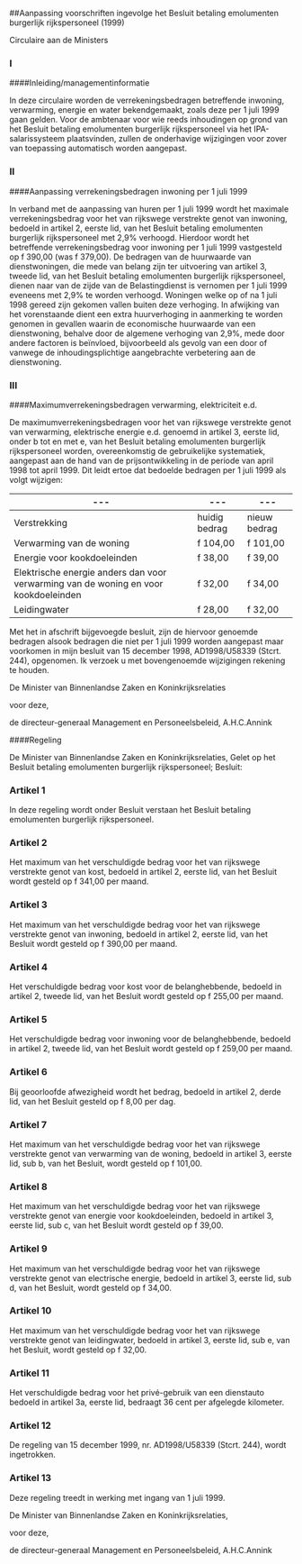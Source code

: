<meta http-equiv='Content-Type' content='text/html; charset=utf-8' />

##Aanpassing voorschriften ingevolge het Besluit betaling emolumenten burgerlijk rijkspersoneel (1999)

Circulaire aan de Ministers     
### I  

####Inleiding/managementinformatie

In deze circulaire worden de verrekeningsbedragen betreffende inwoning, verwarming, energie en water bekendgemaakt, zoals deze per 1 juli 1999 gaan gelden. Voor de ambtenaar voor wie reeds inhoudingen op grond van het Besluit betaling emolumenten burgerlijk rijkspersoneel via het IPA-salarissysteem plaatsvinden, zullen de onderhavige wijzigingen voor zover van toepassing automatisch worden aangepast.    
### II  

####Aanpassing verrekeningsbedragen inwoning per 1 juli 1999

In verband met de aanpassing van huren per 1 juli 1999 wordt het maximale verrekeningsbedrag voor het van rijkswege verstrekte genot van inwoning, bedoeld in artikel 2, eerste lid, van het Besluit betaling emolumenten burgerlijk rijkspersoneel met 2,9% verhoogd. Hierdoor wordt het betreffende verrekeningsbedrag voor inwoning per 1 juli 1999 vastgesteld op f 390,00 (was f 379,00). De bedragen van de huurwaarde van dienstwoningen, die mede van belang zijn ter uitvoering van artikel 3, tweede lid, van het Besluit betaling emolumenten burgerlijk rijkspersoneel, dienen naar van de zijde van de Belastingdienst is vernomen per 1 juli 1999 eveneens met 2,9% te worden verhoogd. Woningen welke op of na 1 juli 1998 gereed zijn gekomen vallen buiten deze verhoging. In afwijking van het vorenstaande dient een extra huurverhoging in aanmerking te worden genomen in gevallen waarin de economische huurwaarde van een dienstwoning, behalve door de algemene verhoging van 2,9%, mede door andere factoren is beïnvloed, bijvoorbeeld als gevolg van een door of vanwege de inhoudingsplichtige aangebrachte verbetering aan de dienstwoning.    
### III  

####Maximumverrekeningsbedragen verwarming, elektriciteit e.d.

De maximumverrekeningsbedragen voor het van rijkswege verstrekte genot van verwarming, elektrische energie e.d. genoemd in artikel 3, eerste lid, onder b tot en met e, van het Besluit betaling emolumenten burgerlijk rijkspersoneel worden, overeenkomstig de gebruikelijke systematiek, aangepast aan de hand van de prijsontwikkeling in de periode van april 1998 tot april 1999. Dit leidt ertoe dat bedoelde bedragen per 1 juli 1999 als volgt wijzigen:  

| --- | --- | --- |
|---|---|---|
| Verstrekking  | huidig bedrag  | nieuw bedrag  |
| Verwarming van de woning  | f 104,00  | f 101,00  |
| Energie voor kookdoeleinden  | f 38,00  | f 39,00  |
| Elektrische energie anders dan voor verwarming van de woning en voor kookdoeleinden  | f 32,00  | f 34,00  |
| Leidingwater  | f 28,00  | f 32,00  |

Met het in afschrift bijgevoegde besluit, zijn de hiervoor genoemde bedragen alsook bedragen die niet per 1 juli 1999 worden aangepast maar voorkomen in mijn besluit van 15 december 1998, AD1998/U58339 (Stcrt. 244), opgenomen. Ik verzoek u met bovengenoemde wijzigingen rekening te houden.      

De 
Minister van Binnenlandse Zaken en Koninkrijksrelaties 

voor deze,  

de 
directeur-generaal Management en Personeelsbeleid, 
A.H.C.Annink   

####Regeling

De Minister van Binnenlandse Zaken en Koninkrijksrelaties, Gelet op het Besluit betaling emolumenten burgerlijk rijkspersoneel; Besluit: 

### Artikel  1  

In deze regeling wordt onder Besluit verstaan het Besluit betaling emolumenten burgerlijk rijkspersoneel.  

### Artikel  2  

Het maximum van het verschuldigde bedrag voor het van rijkswege verstrekte genot van kost, bedoeld in artikel 2, eerste lid, van het Besluit wordt gesteld op f 341,00 per maand.  

### Artikel  3  

Het maximum van het verschuldigde bedrag voor het van rijkswege verstrekte genot van inwoning, bedoeld in artikel 2, eerste lid, van het Besluit wordt gesteld op f 390,00 per maand.  

### Artikel  4  

Het verschuldigde bedrag voor kost voor de belanghebbende, bedoeld in artikel 2, tweede lid, van het Besluit wordt gesteld op f 255,00 per maand.  

### Artikel  5  

Het verschuldigde bedrag voor inwoning voor de belanghebbende, bedoeld in artikel 2, tweede lid, van het Besluit wordt gesteld op f 259,00 per maand.  

### Artikel  6  

Bij geoorloofde afwezigheid wordt het bedrag, bedoeld in artikel 2, derde lid, van het Besluit gesteld op f 8,00 per dag.  

### Artikel  7  

Het maximum van het verschuldigde bedrag voor het van rijkswege verstrekte genot van verwarming van de woning, bedoeld in artikel 3, eerste lid, sub b, van het Besluit, wordt gesteld op f 101,00.  

### Artikel  8  

Het maximum van het verschuldigde bedrag voor het van rijkswege verstrekte genot van energie voor kookdoeleinden, bedoeld in artikel 3, eerste lid, sub c, van het Besluit wordt gesteld op f 39,00.  

### Artikel  9  

Het maximum van het verschuldigde bedrag voor het van rijkswege verstrekte genot van electrische energie, bedoeld in artikel 3, eerste lid, sub d, van het Besluit, wordt gesteld op f 34,00.  

### Artikel  10  

Het maximum van het verschuldigde bedrag voor het van rijkswege verstrekte genot van leidingwater, bedoeld in artikel 3, eerste lid, sub e, van het Besluit, wordt gesteld op f 32,00.  

### Artikel  11  

Het verschuldigde bedrag voor het privé-gebruik van een dienstauto bedoeld in artikel 3a, eerste lid, bedraagt 36 cent per afgelegde kilometer.  

### Artikel  12  

De regeling van 15 december 1999, nr. AD1998/U58339 (Stcrt. 244), wordt ingetrokken.  

### Artikel  13  

Deze regeling treedt in werking met ingang van 1 juli 1999.  

De 
Minister van Binnenlandse Zaken en Koninkrijksrelaties, 

voor deze, 

de 
directeur-generaal Management en Personeelsbeleid, 
A.H.C.Annink  
